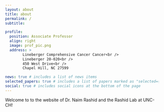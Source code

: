```yaml
---
layout: about
title: about
permalink: /
subtitle: 

profile:
  position: Associate Professor
  align: right
  image: prof_pic.png
  address: >
        Lineberger Comprehensive Cancer Cancer<br />
        Lineberger 20-020<br />
        450 West Drive<br />        
        Chapel Hill, NC 27599

news: true # includes a list of news items
selected_papers: true # includes a list of papers marked as "selected={true}"
social: true # includes social icons at the bottom of the page
---
```

 Welcome to to the website of Dr. Naim Rashid and the Rashid Lab at UNC-CH!  
